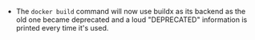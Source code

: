 - The `docker build` command will now use buildx as its backend as the old one became deprecated and a loud "DEPRECATED" information is printed every time it's used.
